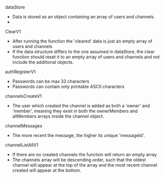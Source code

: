 
dataStore
- Data is stored as an object containing an array of users and channels. 
- 

ClearV1
- After running the function the 'cleared' data is just an empty array of users and channels
- If the data structure differs to the one assumed in dataStore, the clear function should reset it to an empty array of users and channels and not include the additional objects. 

authRegisterV1
- Passwords can be max 32 characters
- Passwords can contain only printable ASCII characters

channelsCreateV1
- The user which created the channel is added as both a 'owner' and 'member', meaning they exist in both the ownerMembers and allMembers arrays inside the channel object.

channelMessages
- The more recent the message, the higher its unique 'messageId'.

channelListAllV1
- If there are no created channels the function will return an empty array
- The channels array will be descending order, such that the oldest channel will appear at the top of the array and the most recent channel created will appear at the bottom.